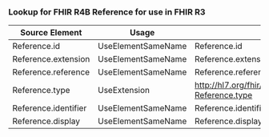 ### Lookup for FHIR R4B Reference for use in FHIR R3

| Source Element | Usage | Target |
| -------------- | ----- | ------ |
| Reference.id | UseElementSameName | Reference.id |
| Reference.extension | UseElementSameName | Reference.extension |
| Reference.reference | UseElementSameName | Reference.reference |
| Reference.type | UseExtension | http://hl7.org/fhir/4.3/StructureDefinition/extension-Reference.type |
| Reference.identifier | UseElementSameName | Reference.identifier |
| Reference.display | UseElementSameName | Reference.display |
